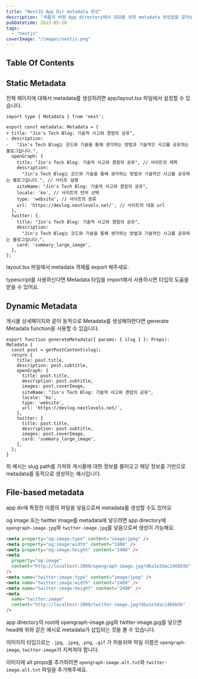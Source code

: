 ```yaml
---
title: "NextJS App Dir metadata 생성"
description: "새롭게 바뀐 App directory에서 SEO를 위한 metadata 생성법을 알아보자"
pubDatetime: 2023-05-28
tags:
  - "nextjs"
coverImage: "/images/nextjs.png"
---
```


## Table Of Contents

## Static Metadata

전체 페이지에 대해서 metadata를 생성하려면 app/layout.tsx 파일에서 설정할 수 있습니다.

```tsx:app/layout.tsx
import type { Metadata } from 'next';

export const metadata: Metadata = {
+ title: "Jin's Tech Blog: 기술적 사고와 경험의 공유",
- description:
-   "Jin's Tech Blog는 코드와 기술을 통해 생각하는 방법과 기술적인 사고를 공유하는 블로그입니다.",
  openGraph: {
    title: "Jin's Tech Blog: 기술적 사고와 경험의 공유", // 사이트의 제목
    description:
      "Jin's Tech Blog는 코드와 기술을 통해 생각하는 방법과 기술적인 사고를 공유하는 블로그입니다.", // 사이트 설명
    siteName: "Jin's Tech Blog: 기술적 사고와 경험의 공유",
    locale: 'ko', // 사이트의 언어 선택
    type: 'website', // 사이트의 종류
    url: 'https://devlog.nextlevels.net/', // 사이트의 대표 url
  },
  twitter: {
    title: "Jin's Tech Blog: 기술적 사고와 경험의 공유",
    description:
      "Jin's Tech Blog는 코드와 기술을 통해 생각하는 방법과 기술적인 사고를 공유하는 블로그입니다.",
    card: 'summary_large_image',
  },
};
```

layout.tsx 파일에서 metadata 객체를 export 해주세요.

typescript를 사용하신다면 Metadata 타입을 import해서 사용하시면 타입의 도움을 받을 수 있어요.

## Dynamic Metadata

게시물 상세페이지와 같이 동적으로 Metadata를 생성해야한다면 generate Metadata function을 사용할 수 있습니다.

```ts:app/posts/page.tsx
export function generateMetadata({ params: { slug } }: Props): Metadata {
  const post = getPostContent(slug);
  return {
    title: post.title,
    description: post.subtitle,
    openGraph: {
      title: post.title,
      description: post.subtitle,
      images: post.coverImage,
      siteName: "Jin's Tech Blog: 기술적 사고와 경험의 공유",
      locale: 'ko',
      type: 'website',
      url: 'https://devlog.nextlevels.net/',
    },
    twitter: {
      title: post.title,
      description: post.subtitle,
      images: post.coverImage,
      card: 'summary_large_image',
    },
  };
}
```

위 예시는 slug path를 가져와 게시물에 대한 정보를 불러오고 해당 정보를 기반으로 metadata를 동적으로 생성하는 예시입니다.

## File-based metadata

app dir에 특정한 이름의 파일을 넣음으로써 metadata를 생성할 수도 있어요

og image 또는 twitter image를 metadata에 넣으려면 app directory에 `opengraph-image.jpg`와 `twitter-image.jpg`를 넣음으로써 생성이 가능해요.

```html
<meta property="og:image:type" content="image/jpeg" />
<meta property="og:image:width" content="2400" />
<meta property="og:image:height" content="2400" />
<meta
  property="og:image"
  content="http://localhost:3000/opengraph-image.jpg?d6a1e3dac2466b5b"
/>
<meta name="twitter:image:type" content="image/jpeg" />
<meta name="twitter:image:width" content="2400" />
<meta name="twitter:image:height" content="2400" />
<meta
  name="twitter:image"
  content="http://localhost:3000/twitter-image.jpg?d6a1e3dac2466b5b"
/>
```

app directory의 root에 opengraph-image.jpg와 twitter-image.jpg를 넣으면 head에 위와 같은 예시로 metadata가 삽입되는 것을 볼 수 있습니다.

이미지의 타입으로는 `.jpg`, `.jpeg`, `.png`, `.gif` 가 허용되며 파일 이름은 `opengraph-image`, `twitter-image`가 지켜져야 합니다.

이미지에 alt props를 추가하려면 `opengraph-image.alt.txt`와 `twitter-image.alt.txt` 파일을 추가해주세요.
